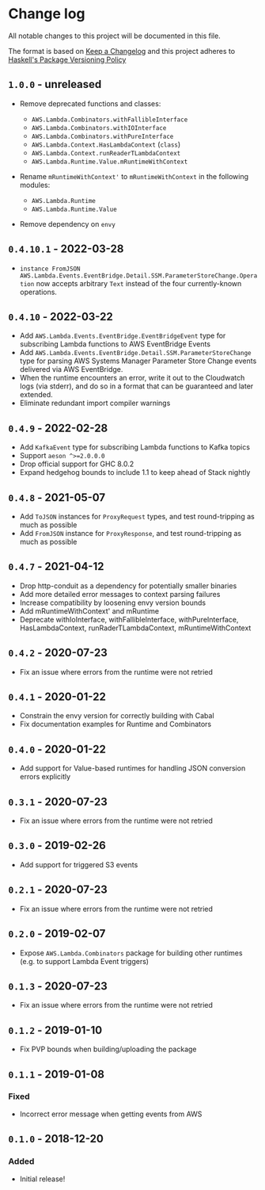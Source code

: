 # Change log

All notable changes to this project will be documented in this file.

The format is based on [Keep a Changelog][chg] and this project adheres to
[Haskell's Package Versioning Policy][pvp]

## `1.0.0` - unreleased

  - Remove deprecated functions and classes:
    - `AWS.Lambda.Combinators.withFallibleInterface`
    - `AWS.Lambda.Combinators.withIOInterface`
    - `AWS.Lambda.Combinators.withPureInterface`
    - `AWS.Lambda.Context.HasLambdaContext` (`class`)
    - `AWS.Lambda.Context.runReaderTLambdaContext`
    - `AWS.Lambda.Runtime.Value.mRuntimeWithContext`

  - Rename `mRuntimeWithContext'` to `mRuntimeWithContext` in the following modules:
    - `AWS.Lambda.Runtime`
    - `AWS.Lambda.Runtime.Value`

  - Remove dependency on `envy`

## `0.4.10.1` - 2022-03-28

  - `instance FromJSON AWS.Lambda.Events.EventBridge.Detail.SSM.ParameterStoreChange.Operation`
    now accepts arbitrary `Text` instead of the four currently-known
    operations.

## `0.4.10` - 2022-03-22

  - Add `AWS.Lambda.Events.EventBridge.EventBridgeEvent` type for
    subscribing Lambda functions to AWS EventBridge Events
  - Add `AWS.Lambda.Events.EventBridge.Detail.SSM.ParameterStoreChange`
    type for parsing AWS Systems Manager Parameter Store Change events
    delivered via AWS EventBridge.
  - When the runtime encounters an error, write it out to the Cloudwatch logs
    (via stderr), and do so in a format that can be guaranteed and later
    extended.
  - Eliminate redundant import compiler warnings

## `0.4.9` - 2022-02-28

  - Add `KafkaEvent` type for subscribing Lambda functions to Kafka
    topics
  - Support `aeson ^>=2.0.0.0`
  - Drop official support for GHC 8.0.2
  - Expand hedgehog bounds to include 1.1 to keep ahead of Stack nightly

## `0.4.8` - 2021-05-07

  - Add `ToJSON` instances for `ProxyRequest` types, and test
    round-tripping as much as possible
  - Add `FromJSON` instance for `ProxyResponse`, and test
    round-tripping as much as possible

## `0.4.7` - 2021-04-12

  - Drop http-conduit as a dependency for potentially smaller binaries
  - Add more detailed error messages to context parsing failures
  - Increase compatibility by loosening envy version bounds
  - Add mRuntimeWithContext' and mRuntime
  - Deprecate withIoInterface, withFallibleInterface, withPureInterface, HasLambdaContext, runRaderTLambdaContext, mRuntimeWithContext

## `0.4.2` - 2020-07-23

  - Fix an issue where errors from the runtime were not retried

## `0.4.1` - 2020-01-22

  - Constrain the envy version for correctly building with Cabal
  - Fix documentation examples for Runtime and Combinators

## `0.4.0` - 2020-01-22

  - Add support for Value-based runtimes for handling JSON conversion errors explicitly

## `0.3.1` - 2020-07-23

  - Fix an issue where errors from the runtime were not retried

## `0.3.0` - 2019-02-26

  - Add support for triggered S3 events

## `0.2.1` - 2020-07-23

  - Fix an issue where errors from the runtime were not retried

## `0.2.0` - 2019-02-07

  - Expose `AWS.Lambda.Combinators` package for building other runtimes
  (e.g. to support Lambda Event triggers)

## `0.1.3` - 2020-07-23

  - Fix an issue where errors from the runtime were not retried

## `0.1.2` - 2019-01-10

  - Fix PVP bounds when building/uploading the package

## `0.1.1` - 2019-01-08

### Fixed

  - Incorrect error message when getting events from AWS

## `0.1.0` - 2018-12-20

### Added

  - Initial release!

[chg]: http://keepachangelog.com
[pvp]: http://pvp.haskell.org

